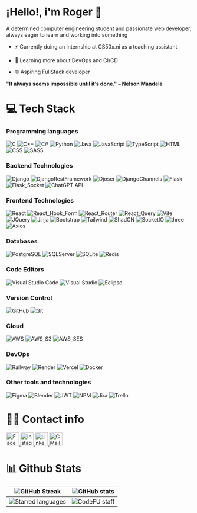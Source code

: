 # ¡Hello!, i'm Roger 👋

A determined computer engineering student and passionate web developer, always eager to learn and working into something

- ⚡ Currently doing an internship at CS50x.ni as a teaching assistant

- 🌱 Learning more about DevOps and CI/CD

- 🌐 Aspiring FullStack developer

**"It always seems impossible until it’s done." – Nelson Mandela**

# 💻 Tech Stack


### Programming languages

![C](https://img.shields.io/badge/C-00599C?style=for-the-badge&logo=c&logoColor=white)
![C++](https://img.shields.io/badge/C%2B%2B-00599C?style=for-the-badge&logo=c%2B%2B&logoColor=white)
![C#](https://img.shields.io/badge/C%23-68217a?style=for-the-badge&logo=csharp&logoColor=white)
![Python](https://img.shields.io/badge/Python-FFD43B?style=for-the-badge&logo=python&logoColor=blue)
![Java](https://img.shields.io/badge/Java-FF0000?style=for-the-badge&logo=openjdk&logoColor=white)
![JavaScript](https://img.shields.io/badge/JavaScript-323330?style=for-the-badge&logo=javascript&logoColor=F7DF1E)
![TypeScript](https://img.shields.io/badge/TypeScript-FFFFFF?style=for-the-badge&logo=typescript&logoColor=3178C6)
![HTML](https://img.shields.io/badge/HTML5-E34F26?style=for-the-badge&logo=html5&logoColor=white)
![CSS](https://img.shields.io/badge/CSS3-1572B6?style=for-the-badge&logo=css3&logoColor=white)
![SASS](https://img.shields.io/badge/SASS-hotpink.svg?style=for-the-badge&logo=SASS&logoColor=white)

### Backend Technologies

![Django](https://img.shields.io/badge/Django-092E20?style=for-the-badge&logo=django&logoColor=green)
![DjangoRestFramework](https://img.shields.io/badge/Django_Rest_Framework-092E20?style=for-the-badge&logo=django&logoColor=green)
![Djoser](https://img.shields.io/badge/Djoser-092E20?style=for-the-badge&logo=django&logoColor=green)
![DjangoChannels](https://img.shields.io/badge/Django_Channels-092E20?style=for-the-badge&logo=django&logoColor=green)
![Flask](https://img.shields.io/badge/Flask-000000?style=for-the-badge&logo=flask&logoColor=white)
![Flask_Socket](https://img.shields.io/badge/Flask_SocketIO-000000?style=for-the-badge&logo=flask&logoColor=white)
![ChatGPT API](https://img.shields.io/badge/ChatGPT_API-74aa9c?style=for-the-badge&logo=openai&logoColor=white)

### Frontend Technologies

![React](https://img.shields.io/badge/React-20232A?style=for-the-badge&logo=react&logoColor=61DAFB)
![React_Hook_Form](https://img.shields.io/badge/React_Hook_Form-EC5990?style=for-the-badge&logo=reacthookform&logoColor=white)
![React_Router](https://img.shields.io/badge/React_Router-CA4245?style=for-the-badge&logo=reactrouter&logoColor=white)
![React_Query](https://img.shields.io/badge/React_Query-FF4154?style=for-the-badge&logo=reactquery&logoColor=white)
![Vite](https://img.shields.io/badge/vite-%23646CFF.svg?style=for-the-badge&logo=vite&logoColor=white)
![JQuery](https://img.shields.io/badge/jQuery-0769AD?style=for-the-badge&logo=jquery&logoColor=white)
![Jinja](https://img.shields.io/badge/jinja-white.svg?style=for-the-badge&logo=jinja&logoColor=black)
![Bootstrap](https://img.shields.io/badge/Bootstrap-563D7C?style=for-the-badge&logo=bootstrap&logoColor=white)
![Tailwind](https://img.shields.io/badge/Tailwind-06B6D4?style=for-the-badge&logo=tailwindcss&logoColor=white)
![ShadCN](https://img.shields.io/badge/ShadCN-000000?style=for-the-badge&logo=shadcnui&logoColor=white)
![SocketIO](https://img.shields.io/badge/Socket.io-010101?&style=for-the-badge&logo=Socket.io&logoColor=white)
![three](https://img.shields.io/badge/Three.js-%23000000.svg?style=for-the-badge&logo=three.js&logoColor=white)
![Axios](https://img.shields.io/badge/Axios-5A29E4.svg?style=for-the-badge&logo=axios&logoColor=white)


### Databases

![PostgreSQL](https://img.shields.io/badge/PostgreSQL-316192?style=for-the-badge&logo=postgresql&logoColor=white)
![SQLServer](https://img.shields.io/badge/Microsoft%20SQL%20Server-CC2927?style=for-the-badge&logo=microsoft%20sql%20server&logoColor=white)
![SQLite](https://img.shields.io/badge/Sqlite-003B57?style=for-the-badge&logo=sqlite&logoColor=white)
![Redis](https://img.shields.io/badge/Redis-FF4438?style=for-the-badge&logo=redis&logoColor=white)


### Code Editors

![Visual Studio Code](https://img.shields.io/badge/Visual%20Studio%20Code-0078d7.svg?style=for-the-badge&logo=visual-studio-code&logoColor=white)
![Visual Studio](https://img.shields.io/badge/Visual%20Studio-5C2D91.svg?style=for-the-badge&logo=visual-studio&logoColor=white)
![Eclipse](https://img.shields.io/badge/Eclipse-FE7A16.svg?style=for-the-badge&logo=Eclipse&logoColor=white)


### Version Control

![GitHub](https://img.shields.io/badge/Github-%23121011.svg?style=for-the-badge&logo=github&logoColor=white)
![Git](https://img.shields.io/badge/Git-%23F05033.svg?style=for-the-badge&logo=git&logoColor=white)


### Cloud

![AWS](https://img.shields.io/badge/AWS-%23ff9801.svg?style=for-the-badge&logo=amazonwebservices&logoColor=white)
![AWS_S3](https://img.shields.io/badge/S3-569A31.svg?style=for-the-badge&logo=amazons3&logoColor=white)
![AWS_SES](https://img.shields.io/badge/SES-DD344C.svg?style=for-the-badge&logo=amazonsimpleemailservice&logoColor=white)


### DevOps

![Railway](https://img.shields.io/badge/Railway-%23000000.svg?style=for-the-badge&logo=railway&logoColor=white)
![Render](https://img.shields.io/badge/Render-%23000000.svg?style=for-the-badge&logo=render&logoColor=white)
![Vercel](https://img.shields.io/badge/Vercel-%23000000.svg?style=for-the-badge&logo=vercel&logoColor=white)
![Docker](https://img.shields.io/badge/Docker-%232496ED.svg?style=for-the-badge&logo=docker&logoColor=white)


### Other tools and technologies

![Figma](https://img.shields.io/badge/Figma-F24E1E.svg?style=for-the-badge&logo=figma&logoColor=white)
![Blender](https://img.shields.io/badge/Blender-%23E87D0D.svg?style=for-the-badge&logo=blender&logoColor=white)
![JWT](https://img.shields.io/badge/JWT-%23000000.svg?style=for-the-badge&logo=jsonwebtokens&logoColor=white)
![NPM](https://img.shields.io/badge/npm-%23CB3837.svg?style=for-the-badge&logo=npm&logoColor=white)
![Jira](https://img.shields.io/badge/Jira-%232785ff.svg?style=for-the-badge&logo=jira&logoColor=white)
![Trello](https://img.shields.io/badge/Trello-%232785ff.svg?style=for-the-badge&logo=trello&logoColor=white)


# 🙋‍♂️ Contact info

<div align="left">
  <a href="https://www.facebook.com/roger.alfaro.3785" target="_blank">
    <img src="https://img.shields.io/static/v1?message=Facebook&logo=facebook&label=&color=3a589f&logoColor=white&labelColor=&style=for-the-badge" height="35" alt="Facebook logo"  />
  </a>
  <a href="https://www.instagram.com/roger_alfaro17/" target="_blank">
    <img src="https://img.shields.io/static/v1?message=Instagram&logo=instagram&label=&color=E4405F&logoColor=white&labelColor=&style=for-the-badge" height="35" alt="Instagram logo"  />
  </a>
  <a href="https://www.linkedin.com/in/roger-alfaro-06bb842b0/" target="_blank">
    <img src="https://img.shields.io/static/v1?message=LinkedIn&logo=linkedin&label=&color=0077B5&logoColor=white&labelColor=&style=for-the-badge" height="35" alt="LinkedIn logo"  />
  </a>
  <a href="mailto:ralfaros9317@gmail.com" target="_blank">
    <img src="https://img.shields.io/static/v1?message=Gmail&logo=Gmail&label=&color=EA4335&logoColor=white&labelColor=&style=for-the-badge" height="35" alt="GMail logo"  />
  </a>
</div>


# 📊 Github Stats

|![GitHub Streak](https://github-readme-streak-stats-u7iugq6s0-ralfaro17s-projects.vercel.app?user=Ralfaro17&theme=aura_dark&hide_border=false&include_all_commits=true&count_private=true)|![GitHub stats](https://github-stats-git-master-ralfaro17s-projects.vercel.app/api?username=Ralfaro17&show_icons=true&theme=aura_dark&hide_border=false&include_all_commits=true&count_private=true)|
|:--------------------------------------:|:----------------------------------------------:|
![Starred languages](https://github-stats-git-master-ralfaro17s-projects.vercel.app/api/top-langs/?username=Ralfaro17&theme=aura_dark&hide_border=false&include_all_commits=true&count_private=true&layout=compact&card_width=480&card_height=600)|![CodeFU staff](https://code-fu-readme-badge.vercel.app/badges/ralfaro.svg)




